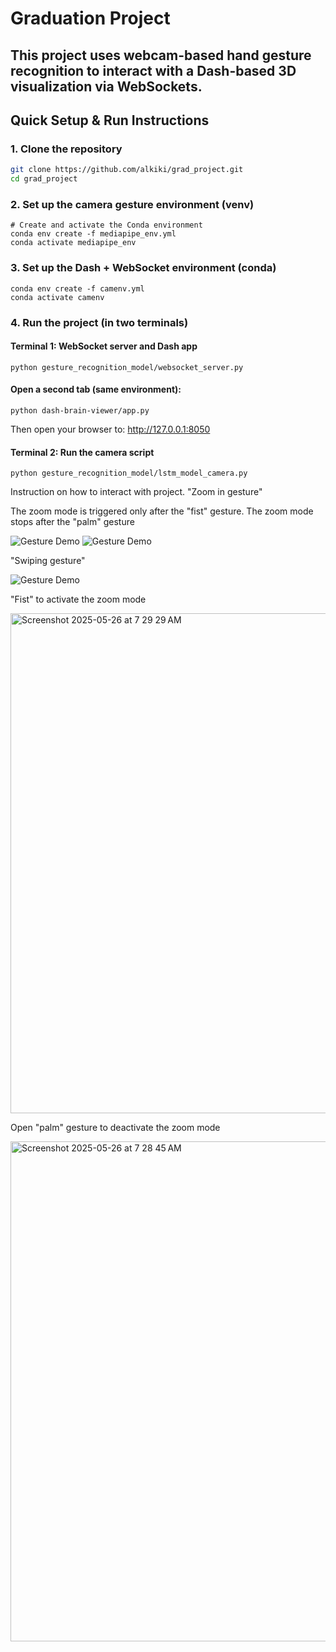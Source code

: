 # Graduation Project


This project uses webcam-based hand gesture recognition to interact with a Dash-based 3D visualization via WebSockets.
---

## Quick Setup & Run Instructions

###  1. Clone the repository

```bash
git clone https://github.com/alkiki/grad_project.git
cd grad_project
```
### 2. Set up the camera gesture environment (venv)
```
# Create and activate the Conda environment
conda env create -f mediapipe_env.yml
conda activate mediapipe_env
```
### 3. Set up the Dash + WebSocket environment (conda)
```# Create and activate the Conda environment
conda env create -f camenv.yml
conda activate camenv
```
### 4. Run the project (in two terminals)
#### Terminal 1: WebSocket server and Dash app
```conda activate mediapipe_env
python gesture_recognition_model/websocket_server.py
```
#### Open a second tab (same environment):
```conda activate camenv
python dash-brain-viewer/app.py
```
Then open your browser to:
http://127.0.0.1:8050

#### Terminal 2: Run the camera script
```conda activate mediapipe_env       # On Windows: camenv\Scripts\activate
python gesture_recognition_model/lstm_model_camera.py
```
Instruction on how to interact with project. 
"Zoom in gesture"


The zoom mode is triggered only after the "fist" gesture. The zoom mode stops after the "palm" gesture


![Gesture Demo](zoom_in.gif)
![Gesture Demo](zoom_out.gif)




"Swiping gesture"


![Gesture Demo](swipe_left.gif)




"Fist" to activate the zoom mode 


<img width="800" alt="Screenshot 2025-05-26 at 7 29 29 AM" src="https://github.com/user-attachments/assets/4ab5dc25-683a-4f5f-8d7b-77be9e451d7d" />



Open "palm" gesture to deactivate the zoom mode


<img width="800" alt="Screenshot 2025-05-26 at 7 28 45 AM" src="https://github.com/user-attachments/assets/525dff27-476f-4619-80da-aa44f2e89e36" />


